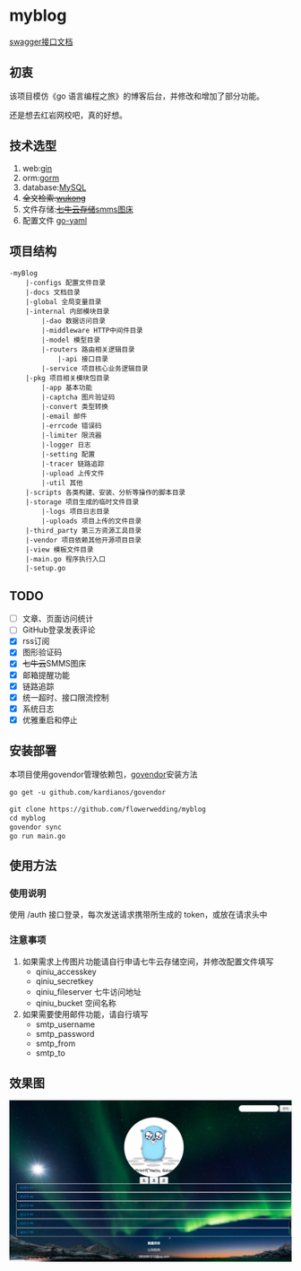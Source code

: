 # myblog

[swagger接口文档](http://127.0.0.1:8000/swagger/index.html)

## 初衷

该项目模仿《go 语言编程之旅》的博客后台，并修改和增加了部分功能。

还是想去红岩网校吧，真的好想。

## 技术选型

1. web:[gin](https://github.com/gin-gonic/gin)
2. orm:[gorm](https://github.com/jinzhu/gorm)
3. database:[MySQL](https://github.com/mattn/go-sqlite3)
4. ~~全文检索:[wukong](https://github.com/huichen/wukong)~~
5. 文件存储:~~[七牛云存储](https://www.qiniu.com/)~~[smms图床](https://sm.ms/)
6. 配置文件 [go-yaml](https://github.com/go-yaml/yaml)

## 项目结构

```
-myBlog
    |-configs 配置文件目录
    |-docs 文档目录
    |-global 全局变量目录
    |-internal 内部模块目录
        |-dao 数据访问目录
        |-middleware HTTP中间件目录
        |-model 模型目录
        |-routers 路由相关逻辑目录
            |-api 接口目录
        |-service 项目核心业务逻辑目录
    |-pkg 项目相关模块包目录
        |-app 基本功能
        |-captcha 图片验证码
        |-convert 类型转换
        |-email 邮件
        |-errcode 错误码
        |-limiter 限流器
        |-logger 日志
        |-setting 配置
        |-tracer 链路追踪
        |-upload 上传文件
        |-util 其他
    |-scripts 各类构建、安装、分析等操作的脚本目录
    |-storage 项目生成的临时文件目录
        |-logs 项目日志目录
        |-uploads 项目上传的文件目录
    |-third_party 第三方资源工具目录
    |-vendor 项目依赖其他开源项目目录
    |-view 模板文件目录
    |-main.go 程序执行入口
    |-setup.go
```

## TODO

- [ ] 文章、页面访问统计
- [ ] GitHub登录发表评论
- [x] rss订阅
- [x] 图形验证码
- [x] ~~七牛云~~SMMS图床
- [x] 邮箱提醒功能
- [x] 链路追踪
- [x] 统一超时、接口限流控制
- [x] 系统日志
- [x] 优雅重启和停止

## 安装部署

本项目使用govendor管理依赖包，[govendor](https://github.com/kardianos/govendor)安装方法

```
go get -u github.com/kardianos/govendor
```

```
git clone https://github.com/flowerwedding/myblog
cd myblog
govendor sync
go run main.go
```

## 使用方法

### 使用说明

使用 /auth 接口登录，每次发送请求携带所生成的 token，或放在请求头中

### 注意事项

1. 如果需求上传图片功能请自行申请七牛云存储空间，并修改配置文件填写
   -  qiniu_accesskey
   -  qiniu_secretkey
   -  qiniu_fileserver 七牛访问地址
   -  qiniu_bucket 空间名称
3. 如果需要使用邮件功能，请自行填写
   - smtp_username
   - smtp_password
   - smtp_from
   - smtp_to

## 效果图

![1598147827957](https://github.com/flowerwedding/myBlog/blob/master/view/img/1598147827957.png)
